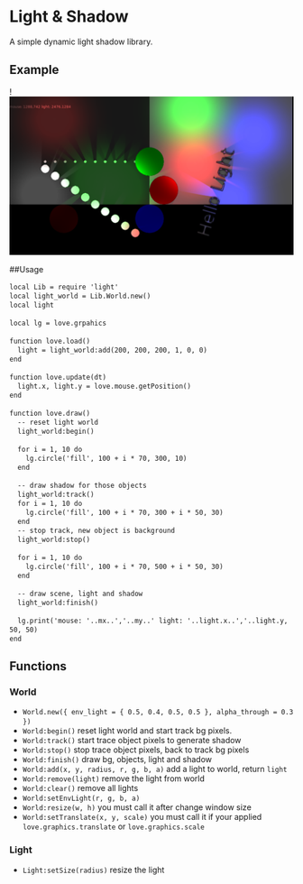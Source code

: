 Light & Shadow
==============

A simple dynamic light shadow library.


## Example

!![Example Image](./example.png)


##Usage

```
local Lib = require 'light'
local light_world = Lib.World.new()
local light

local lg = love.grpahics

function love.load()
  light = light_world:add(200, 200, 200, 1, 0, 0)
end

function love.update(dt)
  light.x, light.y = love.mouse.getPosition()
end

function love.draw()
  -- reset light world
  light_world:begin()

  for i = 1, 10 do
    lg.circle('fill', 100 + i * 70, 300, 10)
  end

  -- draw shadow for those objects
  light_world:track()
  for i = 1, 10 do
    lg.circle('fill', 100 + i * 70, 300 + i * 50, 30)
  end
  -- stop track, new object is background
  light_world:stop()

  for i = 1, 10 do
    lg.circle('fill', 100 + i * 70, 500 + i * 50, 30)
  end

  -- draw scene, light and shadow
  light_world:finish()

  lg.print('mouse: '..mx..','..my..' light: '..light.x..','..light.y, 50, 50)
end
```


## Functions

### World

* `World.new({ env_light = { 0.5, 0.4, 0.5, 0.5 }, alpha_through = 0.3 })` 
* `World:begin()` reset light world and start track bg pixels.
* `World:track()` start trace object pixels to generate shadow
* `World:stop()` stop trace object pixels, back to track bg  pixels
* `World:finish()` draw bg, objects, light and shadow
* `World:add(x, y, radius, r, g, b, a)` add a light to world, return `light`
* `World:remove(light)` remove the light from world
* `World:clear()` remove all lights
* `World:setEnvLight(r, g, b, a)`
* `World:resize(w, h)` you must call it after change window size
* `World:setTranslate(x, y, scale)` you must call it if your applied `love.graphics.translate` or `love.graphics.scale`


### Light

* `Light:setSize(radius)` resize the light

